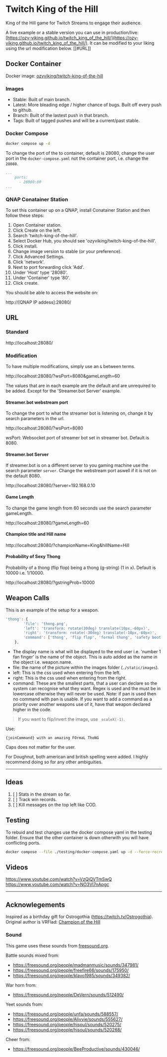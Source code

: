 # Twitch King of the Hill

King of the Hill game for Twitch Streams to engage their audience.

A live example or a stable version you can use in production/live: [https://ozy-viking.github.io/twitch_king_of_the_hill/](https://ozy-viking.github.io/twitch_king_of_the_hill/). It can be modified to your liking using the url modification below. [[#URL]] 

## Docker Container

Docker image: [ozyviking/twitch-king-of-the-hill](https://hub.docker.com/repository/docker/ozyviking/twitch-king-of-the-hill/)

### Images

- Stable: Built of main branch.
- Latest: More bleading edge / higher chance of bugs. Built off every push to github.
- Branch: Built of the lastest push in that branch.
- Tags: Built of tagged pushes and will be a current/past stable.

### Docker Compose

```bash
docker compose up -d
```

To change the port of the to container, default is 28080, change the user port in the `docker-compose.yaml` not the container port, i.e. change the `28080`.

```yaml 
...
    ports:
      - 28080:80
...
```
### QNAP Conatainer Station

To set this container up on a QNAP, install Conatainer Station and then follow these steps:

1. Open Container station.
1. Click Create on the left.
1. Search 'twitch-king-of-the-hill'.
1. Select Docker Hub, you should see 'ozyviking/twitch-king-of-the-hill'.
1. Click install.
1. Change image version to stable (or your preference).
1. Click Advanced Settings.
1. Click 'network'.
1. Next to port forwarding click 'Add'.
1. Under 'Host' type '28080'.
1. Under 'Container' type '80'.
1. Click create.

You should be able to access the website on:

http://[QNAP IP addess]:28080/

## URL

### Standard

http://localhost:28080/

### Modification

To have multiple modifications, simply use an `&` between terms.

http://localhost:28080/?wsPort=8080&gameLength=60

The values that are in each example are the default and are unrequired to be added. Except for the 'Streamer.bot Server' example.

#### Streamer.bot webstream port

To change the port to what the streamer bot is listening on, change it by search parameters in the url.

http://localhost:28080/?wsPort=8080

wsPort: Websocket port of streamer bot set in streamer bot. Default is 8080.

#### Streamer.bot Server

If streamer.bot is on a different server to you gaming machine use the search parameter `server`. Change the webstream port aswell if it is not on the default 8080.

http://localhost:28080/?server=192.168.0.10

#### Game Length

To change the game length from 60 seconds use the search parameter gameLength.

http://localhost:28080/?gameLength=60


#### Champion title and Hill name

http://localhost:28080/?championName=King&hillName=Hill

#### Probability of Sexy Thong

Probability of a thong (flip flop) being a thong (g-string) (1 in x). Default is 10000 i.e. 1/10000.

http://localhost:28080/?gstringProb=10000

## Weapon Calls

This is an example of the setup for a weapon.

```js
'thong': {
        'file': 'thong.png',
        'left': 'transform: rotate(30deg) translate(10px,-60px)',
        'right': 'transform: rotate(-30deg) translate(-10px,-60px)',
        'command': ['thong', 'flip flop', 'formal thong', 'safety boot']
    },
```

- The display name is what will be displayed to the end user i.e. 'number 1 fan finger' is the name of the object. This is auto added as the name in the object i.e. weapon.name.
- file: the name of the picture within the images folder (`./static/images`).
- left: This is the css used when entering from the left.
- right: This is the css used when entering from the right.
- command: These are the smallest parts, that a user can declare so the system can recognise what they want. Regex is used and the must be in lowercase otherwise they will never be used. Note: if pan is used then no command with pan is usable. If you want to add a command as a priority over another weapons use of it, have that weapon declared higher in the code. 

> If you want to flip/invert the image, use ` scaleX(-1)`.

Use:

```
{joinCommand} with an amazing FOrmaL ThoNG
```

Caps does not matter for the user. 

For Doughnut, both american and british spelling were added. I highly recommend doing so for any other ambiguities. 

---

## Ideas

1. [ ] Stats in the stream so far.
2. [ ] Track win records.
3. [ ] Kill messages on the top left like COD.

## Testing

To rebuid and test changes use the docker compose yaml in the testing folder. Ensure that the other container is down otherwith you will have conflicting ports.

```bash
docker compose --file ./testing/docker-compose.yaml up -d --force-recreate
```

## Videos

https://www.youtube.com/watch?v=VzQjQVTmSwQ
https://www.youtube.com/watch?v=NO3Vl7nApgc

---

## Acknowlegements

Inspired as a birthday gift for Ostrogothia (https://twitch.tv/Ostrogothia). 
Original author is VRFlad: [Champion of the Hill](https://vrflad.com/champion)

### Sound 
This game uses these sounds from [freesound.org](freesound.org).

Battle sounds mixed from:
- https://freesound.org/people/madmanmusic/sounds/347981/
- https://freesound.org/people/freefire66/sounds/175950/
- https://freesound.org/people/klavo1985/sounds/349382/

War horn from: 
- https://freesound.org/people/DeVern/sounds/512490/

Yeet sounds from:
- https://freesound.org/people/unfa/sounds/588557/
- https://freesound.org/people/Alivvie/sounds/555627/
- https://freesound.org/people/hisoul/sounds/520275/
- https://freesound.org/people/hisoul/sounds/520268/

Cheer from:
- https://freesound.org/people/BeeProductive/sounds/430046/